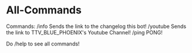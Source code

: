 # All-Commands
Commands: 
/info 
Sends the link to the changelog this bot! 
/youtube 
Sends the link to TTV_BLUE_PHOENIX's Youtube Channel! 
/ping 
PONG! 

Do /help to see all commands!
